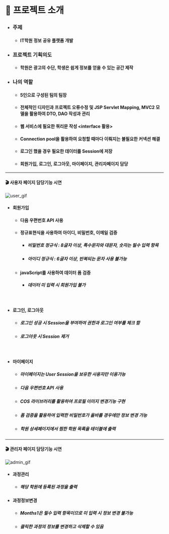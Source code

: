 &#128209; 프로젝트 소개
=============
- ### __주제__
  - #### IT학원 정보 공유 플랫폼 개발
- ### __프로젝트 기획의도__
  - #### 학원은 광고의 수단, 학생은 쉽게 정보를 얻을 수 있는 공간 제작
- ### __나의 역할__ 
  - #### 5인으로 구성된 팀의 팀장
  - #### 전체적인 디자인과 프로젝트 오류수정 및 JSP Servlet Mapping, MVC2 모델을 활용하여 DTO, DAO 작성과 관리
  - #### 웹 서비스에 필요한 쿼리문 작성 <interface 활용>
  - #### Connection pool을 활용하여 요청할 때마다 이뤄지는 불필요한 커넥션 해결
  - #### 로그인 했을 경우 필요한 데이터를 Session에 저장 
  - #### 회원가입, 로그인, 로그아웃, 마이페이지, 관리자페이지 담당

<hr>

####  &#127916; 사용자 페이지 담당기능 시연 

![user_gif](https://user-images.githubusercontent.com/56028408/78549744-d29c0580-783d-11ea-87d4-ad72a6a34ebc.gif)

- #### 회원가입
  - #### 다음 우편번호 API 사용
  - #### 정규표현식을 사용하여 아이디, 비밀번호, 이메일 검증
    - ##### 비밀번호 정규식 : 8글자 이상, 특수문자와 대문자, 숫자는 필수 입력 항목
    - ##### 아이디 정규식 : 6글자 이상, 반복되는 문자 사용 불가능
  - #### javaScript를 사용하여 데이터 폼 검증
    - ##### 데이터 미 입력 시 회원가입 불가
  <br>
- #### 로그인, 로그아웃
  - ##### 로그인 성공 시 Session을 부여하여 권한과 로그인 여부를 체크 함
  - ##### 로그아웃 시 Session 제거
  <br>
- #### 마이페이지
  - ##### 마이페이지는 User Session을 보유한 사용자만 이용가능
  - ##### 다음 우편번호 API 사용
  - ##### COS 라이브러리를 활용하여 프로필 이미지 변경기능 구현
  - ##### 폼 검증을 활용하여 입력한 비밀번호가 올바를 경우에만 정보 변경 가능
  - ##### 학원 상세페이지에서 찜한 학원 목록을 테이블에 출력

<hr>

####  &#127916; 관리자 페이지 담당기능 시연 

![admin_gif](https://user-images.githubusercontent.com/56028408/78550197-9d43e780-783e-11ea-8861-ca705411c5da.gif)

- #### 과정관리
  - ##### 해당 학원에 등록된 과정을 출력
- #### 과정정보변경
  - ##### Months1은 필수 입력 항목이므로 미 입력 시 정보 변경 불가능 
  - ##### 클릭한 과정의 정보를 변경하고 삭제할 수 있음

